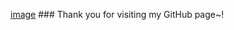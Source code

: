 [image](https://user-images.githubusercontent.com/70142090/137152216-d960c64a-dfdf-4158-84ed-73b29570b467.png) ### Thank you for visiting my GitHub page~!

<!--
**CodingScript990/CodingScript990** is a ✨ _special_ ✨ repository because its `README.md` (this file) appears on your GitHub profile.

Here are some ideas to get you started:

- 🔭 I’m currently working on ...
- 🌱 I’m currently learning ...
- 👯 I’m looking to collaborate on ...
- 🤔 I’m looking for help with ...
- 💬 Ask me about ...
- 📫 How to reach me: ...
- 😄 Pronouns: ...
- ⚡ Fun fact: ...
-->
